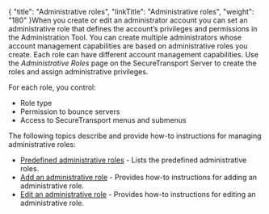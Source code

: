 {
    "title": "Administrative roles",
    "linkTitle": "Administrative roles",
    "weight": "180"
}When you create or edit an administrator account you can set an administrative role that defines the account’s privileges and permissions in the Administration Tool. You can create multiple administrators whose account management capabilities are based on administrative roles you create. Each role can have different account management capabilities. Use the *Administrative Roles* page on the <span class="mc-variable axway_variables.Component_Short_Name variable">SecureTransport</span> Server to create the roles and assign administrative privileges.

For each role, you control:

-   Role type
-   Permission to bounce servers
-   Access to <span class="mc-variable axway_variables.Component_Short_Name variable">SecureTransport</span> menus and submenus

The following topics describe and provide how-to instructions for managing administrative roles:

-   <a href="r_st_predefined_administrative_roles" class="MCXref xref">Predefined administrative roles</a> - Lists the predefined administrative roles.
-   <a href="r_st_add_administrative_role" class="MCXref xref">Add an administrative role</a> - Provides how-to instructions for adding an administrative role.
-   <a href="r_st_edit_administrative_role" class="MCXref xref">Edit an administrative role</a> - Provides how-to instructions for editing an administrative role.
